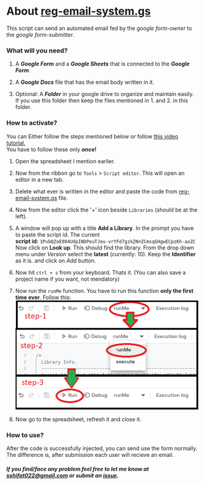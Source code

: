 # About [reg-email-system.gs](./reg-email-system.gs)

This script can send an automated email fed by the *google form-owner* to the *google form-submitter*.

### What will you need?

  1. A ***Google Form*** and a ***Google Sheets*** that is connected to the ***Google Form***.

  2. A ***Google Docs*** file that has the email body written in it.

  3. Optional: A ***Folder*** in your google drive to organize and maintain easily. If you use this folder then keep the files mentioned in 1. and 2. in this folder.

### How to activate?
You can Either follow the steps mentioned below or follow [this video tutorial.](https://youtu.be/i7Bw1Acr7MQ)<br>
You have to follow these only **once!**
  1. Open the spreadsheet I mention earlier.

  2. Now from the ribbon go to `Tools` > `Script editor`. This will open an editor in a new tab.

  3. Delete what ever is written in the editor and paste the code from [reg-email-system.gs](./reg-email-system.gs) file.

  4. Now from the editor click the '+' icon beside `Libraries` (should be at the left).

  5. A window will pop up with a title **Add a Library**. In the prompt you have to paste the script id.
    The current <br> 
    **script id:** `1PvbQZoE804UdpINDPeuTJeu-vrYFd7gzkZNnZCmsqGHgwECpzKh-aoZC` <br>
    Now click on **Look up**.  This should find the library.
    From the drop down menu under *Version* select the **latest** (currently: 10).
    Keep the **Identifier** as it is. and click on *Add* button.

  6. Now hit `ctrl + s` from your keyboard. Thats it. (You can also save a project name if you want, not mendatory)
  7. Now run the `runMe` function. You have to run this function **only the first time ever**. Follow this:<br>![steps](./run.png)
  8. Now go to the spreadsheet, refresh it and close it.

### How to use?
  After the code is successfully injected, you can send use the form normally. The difference is, after submission each user will recieve an email.
  

##### If you find/face any problem feel free to let me know at sshifat022@gmail.com or submit an [issue](https://github.com/s-shifat/Automation-Scripts/issues).
